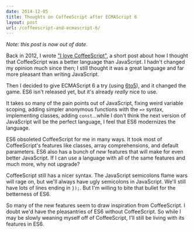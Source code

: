```yaml
---
date: 2014-12-05
title: Thoughts on CoffeeScript after ECMAScript 6
layout: post
url: /coffeescript-and-ecmascript-6/
---
```


_Note: this post is now out of date._

Back in 2012, I wrote ["I love CoffeeScript"](/i-love-coffeescript/), a short post about how I thought that CoffeeScript was a better language than JavaScript. I hadn't changed my opinion much since then; I still thought it was a great language and far more pleasant than writing JavaScript.

Then I decided to give ECMAScript 6 a try (using [6to5](https://6to5.github.io/)), and it changed the game. ES6 isn't released yet, but it's already _really_ nice to use.

It takes so many of the pain points out of JavaScript, fixing weird variable scoping, adding simpler anonymous functions with the `=>` syntax, implementing classes, adding `const`...while I don't think the next version of JavaScript will be the perfect language, I feel that ES6 modernizes the language.

ES6 obsoleted CoffeeScript for me in many ways. It took most of CoffeeScript's features like classes, array comprehensions, and default parameters. ES6 also has a bunch of _new_ features that will make for even better JavaScript. If I can use a language with all of the same features and much more, why not upgrade?

CoffeeScript still has a nicer syntax. The JavaScript semicolons flame wars will rage on, but we'll always have ugly semicolons in JavaScript. We'll still have lots of lines ending in `});`. But I'm willing to bite that bullet for the betterness of ES6.

So many of the new features seem to draw inspiration from CoffeeScript. I doubt we'd have the pleasantries of ES6 without CoffeeScript. So while I may be slowly weaning myself off of CoffeeScript, I'll still be living with its features in ES6.
